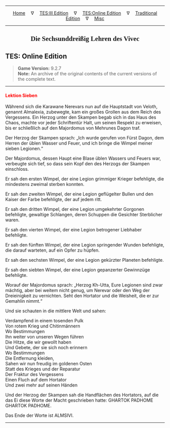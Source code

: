 
---

<!-- Jekyll Page Links -->

<center>
<a href="../../../../index.html">Home</a>
&emsp;&nabla;&emsp;
<a href="../../../index-tes3.html">TES:III Edition</a>
&emsp;&nabla;&emsp;
<a href="../../../index-teso.html">TES:Online Edition</a>
&emsp;&nabla;&emsp;
<a href="../../../index-traditional.html">Traditional Edition</a>
&emsp;&nabla;&emsp;
<a href="../../../index-misc.html">Misc</a>
</center>

<!-- Markdown Body Below: -->

---

<center>
<h2><span style="font-family:Georgia">Die Sechsunddreißig Lehren des Vivec</span></h2>
</center>

## TES: Online Edition

> __Game Version:__ 9.2.7\
> __Note:__ An archive of the original contents of the current versions of the complete text.

---

#### <span style="color:red">Lektion Sieben</span>

Während sich die Karawane Nerevars nun auf die Hauptstadt von Veloth, genannt Almalexia, zubewegte, kam ein großes Grollen aus dem Reich des Vergessens. Ein Herzog unter den Skampen begab sich in das Haus des Chaos, machte vor jeder Schriftentür Halt, um seinen Respekt zu erweisen, bis er schließlich auf den Majordomus von Mehrunes Dagon traf.

Der Herzog der Skampen sprach: „Ich wurde gerufen von Fürst Dagon, dem Herren der üblen Wasser und Feuer, und ich bringe die Wimpel meiner sieben Legionen.“

Der Majordomus, dessen Haupt eine Blase üblen Wassers und Feuers war, verbeugte sich tief, so dass sein Kopf den des Herzogs der Skampen einschloss.

Er sah den ersten Wimpel, der eine Legion grimmiger Krieger befehligte, die mindestens zweimal sterben konnten.

Er sah den zweiten Wimpel, der eine Legion geflügelter Bullen und den Kaiser der Farbe befehligte, der auf jedem ritt.

Er sah den dritten Wimpel, der eine Legion umgekehrter Gorgonen befehligte, gewaltige Schlangen, deren Schuppen die Gesichter Sterblicher waren.

Er sah den vierten Wimpel, der eine Legion betrogener Liebhaber befehligte.

Er sah den fünften Wimpel, der eine Legion springender Wunden befehligte, die darauf warteten, auf ein Opfer zu hüpfen.

Er sah den sechsten Wimpel, der eine Legion gekürzter Planeten befehligte.

Er sah den siebten Wimpel, der eine Legion gepanzerter Gewinnzüge befehligte.

Worauf der Majordomus sprach: „Herzog Kh-Utta, Eure Legionen sind zwar mächtig, aber bei weitem nicht genug, um Nerevar oder den Weg der Dreieinigkeit zu vernichten. Seht den Hortator und die Weisheit, die er zur Gemahlin nimmt.“

Und sie schauten in die mittlere Welt und sahen:

Verdampfend in einem tosenden Pulk\
Von rotem Krieg und Chitinmännern\
Wo Bestimmungen\
Ihn weiter von unseren Wegen führen\
Die Hitze, die wir gewollt haben\
Und Gebete, der sie sich noch erinnern\
Wo Bestimmungen\
Die Entfernung kleiden,\
Sahen wir nun freudig im goldenen Osten\
Statt des Krieges und der Reparatur\
Der Fraktur des Vergessens\
Einen Fluch auf dem Hortator\
Und zwei mehr auf seinen Händen

Und der Herzog der Skampen sah die Handflächen des Hortators, auf die das Ei diese Worte der Macht geschrieben hatte: GHARTOK PADHOME GHARTOK PADHOME.

Das Ende der Worte ist ALMSIVI.

---
